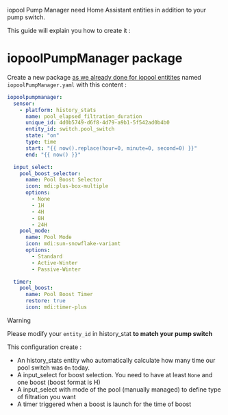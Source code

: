 iopool Pump Manager need Home Assistant entities in addition to your pump switch.

This guide will explain you how to create it :

# iopoolPumpManager package

Create a new package [as we already done for iopool entitites](iopool_entities.md) named `iopoolPumpManager.yaml` with this content :

```yaml
iopoolpumpmanager:
  sensor:
    - platform: history_stats
      name: pool_elapsed_filtration_duration
      unique_id: 4d0b5749-d6f8-4d79-a9b1-5f542ad0b4b0
      entity_id: switch.pool_switch
      state: "on"
      type: time
      start: "{{ now().replace(hour=0, minute=0, second=0) }}"
      end: "{{ now() }}"

  input_select:
    pool_boost_selector:
      name: Pool Boost Selector
      icon: mdi:plus-box-multiple
      options:
        - None
        - 1H
        - 4H
        - 8H
        - 24H
    pool_mode:
      name: Pool Mode
      icon: mdi:sun-snowflake-variant
      options:
        - Standard
        - Active-Winter
        - Passive-Winter

  timer:
    pool_boost:
      name: Pool Boost Timer
      restore: true
      icon: mdi:timer-plus
```

> [!WARNING]
> 
> Please modify your `entity_id` in history_stat __to match your pump switch__

This configuration create :
- An history_stats entity who automatically calculate  how many time our pool switch was `On` today.
- A input_select for boost selection. You need to have at least `None` and one boost (boost format is <NumberOfHour>H)
- A input_select with mode of the pool (manually managed) to define type of filtration you want
- A timer triggered when a boost is launch for the time of boost